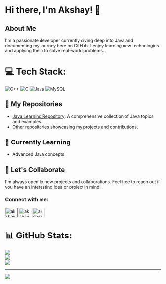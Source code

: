# Hi there, I'm Akshay! 👋

## About Me
I'm a passionate developer currently diving deep into Java and documenting my journey here on GitHub. I enjoy learning new technologies and applying them to solve real-world problems.
# 💻 Tech Stack:
![C++](https://img.shields.io/badge/c++-%2300599C.svg?style=for-the-badge&logo=c%2B%2B&logoColor=white) ![C](https://img.shields.io/badge/c-%2300599C.svg?style=for-the-badge&logo=c&logoColor=white) ![Java](https://img.shields.io/badge/java-%23ED8B00.svg?style=for-the-badge&logo=openjdk&logoColor=white) ![MySQL](https://img.shields.io/badge/mysql-4479A1.svg?style=for-the-badge&logo=mysql&logoColor=white)


## 📂 My Repositories
- [Java Learning Repository](https://github.com/dellg/java): A comprehensive collection of Java topics and examples.
- Other repositories showcasing my projects and contributions.

## 🌱 Currently Learning
- Advanced Java concepts
  


## 🚀 Let's Collaborate
I'm always open to new projects and collaborations. Feel free to reach out if you have an interesting idea or project in mind!

<h3 align="left">Connect with me:</h3>
<p align="left">
<a href="" target="blank"><img align="center" src="https://raw.githubusercontent.com/rahuldkjain/github-profile-readme-generator/master/src/images/icons/Social/twitter.svg" alt="akshaysharma31" height="30" width="40" /></a>
<a href="https://linkedin.com/in/akshay-sharma-606419297" target="blank"><img align="center" src="https://raw.githubusercontent.com/rahuldkjain/github-profile-readme-generator/master/src/images/icons/Social/linked-in-alt.svg" alt="akshaysharma31" height="30" width="40" /></a>
<a href="https://instagram.com/abhayshah31" target="blank"><img align="center" src="https://raw.githubusercontent.com/rahuldkjain/github-profile-readme-generator/master/src/images/icons/Social/instagram.svg" alt="akshaysharma31" height="30" width="40" /></a>
</p>


# 📊 GitHub Stats:
![](https://github-readme-stats.vercel.app/api?username=akshaysharma31&theme=dark&hide_border=false&include_all_commits=false&count_private=false)<br/>
![](https://github-readme-streak-stats.herokuapp.com/?user=akshaysharma31&theme=dark&hide_border=false)<br/>
![](https://github-readme-stats.vercel.app/api/top-langs/?username=akshaysharma31&theme=dark&hide_border=false&include_all_commits=false&count_private=false&layout=compact)

---
[![](https://visitcount.itsvg.in/api?id=akshaysharma31&icon=0&color=0)](https://visitcount.itsvg.in)

<!-- Proudly created with GPRM ( https://gprm.itsvg.in ) -->
